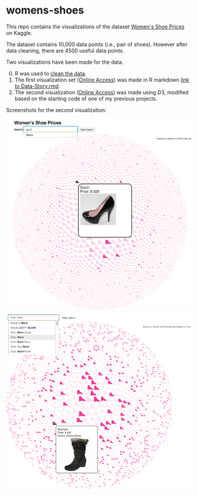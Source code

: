 # womens-shoes

This repo contains the visualizations of the dataset [Women's Shoe Prices](https://www.kaggle.com/datafiniti/womens-shoes-prices) on Kaggle.

The dataset contains 10,000 data points (i.e., pair of shoes).
However after data cleaning, there are 4500 useful data points.

Two visualizations have been made for the data.

0. R was used to [clean the data](R-Scripts/Data-Clean.rmd).
1. The first visualization set ([Online Access](https://users.wpi.edu/~mfeng2/womens-shoes/R-Scripts/Data-Story.html)) was made in R markdown [link to Data-Story.rmd](R-Scripts/Data-Story.rmd).
2. The second visualization ([Online Access](https://users.wpi.edu/~mfeng2/womens-shoes/D3-Vis/)) was made using D3, modified based on the starting code of one of my previous projects.

Screenshots for the second visualization:

![](screenshots/gucci-search.png)
![](screenshots/black.png)
